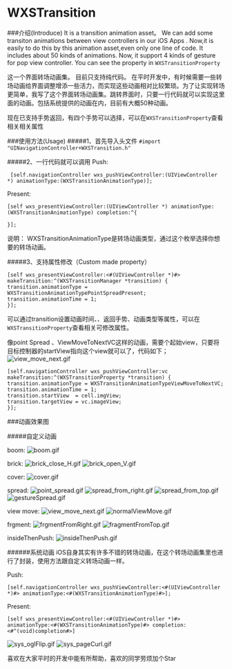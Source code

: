 # WXSTransition

###介绍(Introduce)
It is a transition animation asset。
We can add some transiton animations between view controllers in our iOS Apps .
Now,it is easily  to do this by this animation asset,even only one line of code.
It includes about 50 kinds of animations.
Now, it support 4 kinds of gesture for pop view controller. You can see the property  in ```WXSTransitionProperty```



这一个界面转场动画集。
目前只支持纯代码。
在平时开发中，有时候需要一些转场动画给界面调整增添一些活力，而实现这些动画相对比较繁琐。为了让实现转场更简单，我写了这个界面转场动画集。跳转界面时，只要一行代码就可以实现这里面的动画。包括系统提供的动画在内，目前有大概50种动画。

现在已支持手势返回，有四个手势可以选择，可以在```WXSTransitionProperty```查看相关相关属性

###使用方法(Usage)
#####1、首先导入头文件
```#import "UINavigationController+WXSTransition.h"```

#####2、一行代码就可以调用
Push:
```
 [self.navigationController wxs_pushViewController:(UIViewController *) animationType:(WXSTransitionAnimationType)];
```
Present:

```
[self wxs_presentViewController:(UIViewController *) animationType:(WXSTransitionAnimationType) completion:^{

}];
```
说明：
WXSTransitionAnimationType是转场动画类型，通过这个枚举选择你想要的转场动画。

#####3、支持属性修改（Custom made property）

```
[self wxs_presentViewController:<#(UIViewController *)#> makeTransition:^(WXSTransitionManager *transition) {
transition.animationType =  WXSTransitionAnimationTypePointSpreadPresent;
transition.animationTime = 1;
}];
```
可以通过transition设置动画时间、、返回手势、动画类型等属性，可以在```WXSTransitionProperty```查看相关可修改属性。


像point Spread 、ViewMoveToNextVC这样的动画，需要个起始view，只要将目标控制器的startView指向这个view就可以了，代码如下；
![view_move_next.gif](https://github.com/alanwangmodify/WXSTransition/blob/master/gif/view_move_next.gif)

```
[self.navigationController wxs_pushViewController:vc makeTransition:^(WXSTransitionProperty *transition) {
transition.animationType = WXSTransitionAnimationTypeViewMoveToNextVC;
transition.animationTime = 1;
transition.startView  = cell.imgView;
transition.targetView = vc.imageView;
}];

```

###动画效果图

#####自定义动画

boom:
![boom.gif](https://github.com/alanwangmodify/WXSTransition/blob/master/gif/boom.gif)

brick:
![brick_close_H.gif](https://github.com/alanwangmodify/WXSTransition/blob/master/gif/brick_close_H.gif)
![brick_open_V.gif](https://github.com/alanwangmodify/WXSTransition/blob/master/gif/brick_open_V.gif)

cover:
![cover.gif](https://github.com/alanwangmodify/WXSTransition/blob/master/gif/cover.gif)

spread:
![point_spread.gif](https://github.com/alanwangmodify/WXSTransition/blob/master/gif/point_spread.gif)
![spread_from_right.gif](https://github.com/alanwangmodify/WXSTransition/blob/master/gif/spread_from_right.gif)
![spread_from_top.gif](http://upload-images.jianshu.io/upload_images/1819750-3886af1868ca5484.gif?imageMogr2/auto-orient/strip)
![gestureSpread.gif](https://github.com/alanwangmodify/WXSTransition/blob/master/gif/gestureSpread.gif)


view move:
![view_move_next.gif](https://github.com/alanwangmodify/WXSTransition/blob/master/gif/view_move_next.gif)
![normalViewMove.gif](https://github.com/alanwangmodify/WXSTransition/blob/master/gif/normalViewMove.gif)

frgment:
![frgmentFromRight.gif](https://github.com/alanwangmodify/WXSTransition/blob/master/gif/frgmentFromRight.gif)
![fragmentFromTop.gif](https://github.com/alanwangmodify/WXSTransition/blob/master/gif/fragmentFromTop.gif)


insideThenPush:
![insideThenPush.gif](https://github.com/alanwangmodify/WXSTransition/blob/master/gif/insideThenPush.gif)

######系统动画
iOS自身其实有许多不错的转场动画，在这个转场动画集里也进行了封装，使用方法跟自定义转场动画一样。

Push:
```
[self.navigationController wxs_pushViewController:<#(UIViewController *)#> animationType:<#(WXSTransitionAnimationType)#>];
```
Present:

```
[self wxs_presentViewController:<#(UIViewController *)#> animationType:<#(WXSTransitionAnimationType)#> completion:<#^(void)completion#>]
```

![sys_oglFlip.gif](https://github.com/alanwangmodify/WXSTransition/blob/master/gif/sys_oglFlip.gif)
![sys_pageCurl.gif](https://github.com/alanwangmodify/WXSTransition/blob/master/gif/sys_pageCurl.gif)


喜欢在大家平时的开发中能有所帮助，喜欢的同学劳烦加个Star


